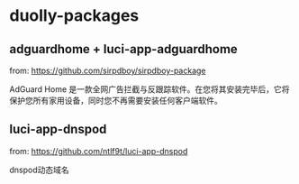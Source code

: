# duolly-packages



## adguardhome + luci-app-adguardhome

from: https://github.com/sirpdboy/sirpdboy-package

AdGuard Home 是一款全网广告拦截与反跟踪软件。在您将其安装完毕后，它将保护您所有家用设备，同时您不再需要安装任何客户端软件。

## luci-app-dnspod

from: https://github.com/ntlf9t/luci-app-dnspod

dnspod动态域名







